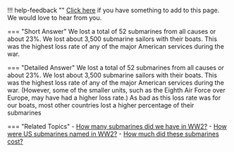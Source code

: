 !!! help-feedback ""
    [Click here](https://other.example.com/feedback) if you have something to add to this page. We would love to hear from you.

=== "Short Answer"
    We lost a total of 52 submarines from all causes or about 23%. We lost about 3,500 submarine sailors with their boats. This was the highest loss rate of any of the major American services during the war.

=== "Detailed Answer"
    We lost a total of 52 submarines from all causes or about 23%.  We lost about 3,500 submarine sailors with their boats.  This was the highest loss rate of any of the major American services during the war.  (However, some of the smaller units, such as the Eighth Air Force over Europe, may have had a higher loss rate.)  As bad as this loss rate was for our boats, most other countries lost a higher percentage of their submarines

=== "Related Topics"
    - [How many submarines did we have in WW2?](./how-many-submarines-did-we-have-in-ww2.md)
    - [How were US submarines named in WW2?](./how-were-us-submarines-named-in-ww2.md)
    - [How much did these submarines cost?](./how-much-did-these-submarines-cost.md)
